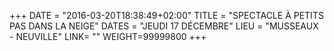 +++
DATE = "2016-03-20T18:38:49+02:00"
TITLE = "SPECTACLE À PETITS PAS DANS LA NEIGE"
DATES = "JEUDI 17 DÉCEMBRE"
LIEU = "MUSSEAUX - NEUVILLE"
LINK= ""
WEIGHT=99999800
+++

